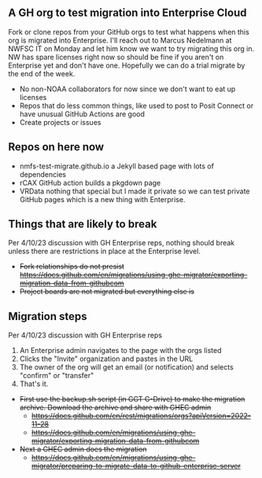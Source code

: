 ## A GH org to test migration into Enterprise Cloud

Fork or clone repos from your GitHub orgs to test what happens when this org is migrated into Enterprise. I'll reach out to Marcus Nedelmann at NWFSC IT on Monday and let him know we want to try migrating this org in. NW has spare licenses right now so should be fine if you aren't on Enterprise yet and don't have one. Hopefully we can do a trial migrate by the end of the week.

* No non-NOAA collaborators for now since we don't want to eat up licenses
* Repos that do less common things, like used to post to Posit Connect or have unusual GitHub Actions are good
* Create projects or issues

## Repos on here now

* nmfs-test-migrate.github.io a Jekyll based page with lots of dependencies
* rCAX GitHub action builds a pkgdown page
* VRData nothing that special but I made it private so we can test private GitHub pages which is a new thing with Enterprise.

## Things that are likely to break

Per 4/10/23 discussion with GH Enterprise reps, nothing should break unless there are restrictions in place at the Enterprise level.

* ~~Fork relationships do not presist https://docs.github.com/en/migrations/using-ghe-migrator/exporting-migration-data-from-githubcom~~
* ~~Project boards are not migrated but everything else is~~

## Migration steps

Per 4/10/23 discussion with GH Enterprise reps

1. An Enterprise admin navigates to the page with the orgs listed
2. Clicks the "Invite" organization and pastes in the URL
3. The owner of the org will get an email (or notification) and selects "confirm" or "transfer"
4. That's it.

* ~~First use the backup.sh script (in GGT G-Drive) to make the migration archive. Download the archive and share with GHEC admin~~
  * ~~https://docs.github.com/en/rest/migrations/orgs?apiVersion=2022-11-28~~
  * ~~https://docs.github.com/en/migrations/using-ghe-migrator/exporting-migration-data-from-githubcom~~
* ~~Next a GHEC admin does the migration~~
  * ~~https://docs.github.com/en/migrations/using-ghe-migrator/preparing-to-migrate-data-to-github-enterprise-server~~
